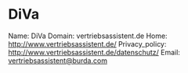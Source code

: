 
# DiVa

Name: DiVa
Domain: vertriebsassistent.de
Home: http://www.vertriebsassistent.de/
Privacy_policy: http://www.vertriebsassistent.de/datenschutz/
Email: vertriebsassistent@burda.com

